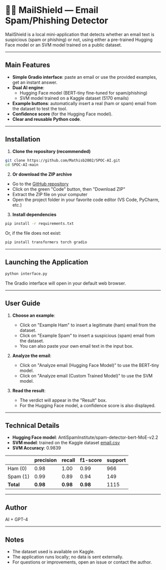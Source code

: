 # 🕵️‍♂️ MailShield — Email Spam/Phishing Detector

MailShield is a local mini-application that detects whether an email text is suspicious (spam or phishing) or not, using either a pre-trained Hugging Face model or an SVM model trained on a public dataset.

---

## Main Features
- **Simple Gradio interface**: paste an email or use the provided examples, get an instant answer.
- **Dual AI engine**:
  - Hugging Face model (BERT-tiny fine-tuned for spam/phishing)
  - SVM model trained on a Kaggle dataset (5170 emails)
- **Example buttons**: automatically insert a real (ham or spam) email from the dataset to test the tool.
- **Confidence score** (for the Hugging Face model).
- **Clear and reusable Python code**.

---

## Installation

1. **Clone the repository (recommended)**

```bash
git clone https://github.com/Mathisb2002/SPOC-AI.git
cd SPOC-AI-main
```

2. **Or download the ZIP archive**

- Go to the [GitHub repository](https://github.com/Mathisb2002/SPOC-AI)
- Click on the green "Code" button, then "Download ZIP"
- Extract the ZIP file on your computer
- Open the project folder in your favorite code editor (VS Code, PyCharm, etc.)

3. **Install dependencies**

```bash
pip install -r requirements.txt
```

Or, if the file does not exist:

```bash
pip install transformers torch gradio
```

---

## Launching the Application

```bash
python interface.py
```

The Gradio interface will open in your default web browser.

---

## User Guide

1. **Choose an example**:
   - Click on "Example Ham" to insert a legitimate (ham) email from the dataset.
   - Click on "Example Spam" to insert a suspicious (spam) email from the dataset.
   - You can also paste your own email text in the input box.

2. **Analyze the email**:
   - Click on "Analyze email (Hugging Face Model)" to use the BERT-tiny model.
   - Click on "Analyze email (Custom Trained Model)" to use the SVM model.

3. **Read the result**:
   - The verdict will appear in the "Result" box.
   - For the Hugging Face model, a confidence score is also displayed.

---

## Technical Details

- **Hugging Face model**: AntiSpamInstitute/spam-detector-bert-MoE-v2.2
- **SVM model**: trained on the Kaggle dataset [email.csv](https://www.kaggle.com/datasets/ashfakyeafi/spam-email-classification?select=email.csv)
- **SVM Accuracy**: 0.9839

|              | precision | recall | f1-score | support |
|--------------|-----------|--------|----------|---------|
| Ham (0)      | 0.98      | 1.00   | 0.99     | 966     |
| Spam (1)     | 0.99      | 0.89   | 0.94     | 149     |
| **Total**    | **0.98**  | **0.98**| **0.98** | 1115    |

---

## Author
AI + GPT-4

---

## Notes
- The dataset used is available on Kaggle.
- The application runs locally; no data is sent externally.
- For questions or improvements, open an issue or contact the author.

